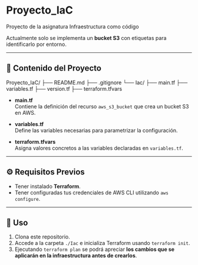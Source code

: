 # Proyecto_IaC
Proyecto de la asignatura Infraestructura como código

Actualmente solo se implementa un **bucket S3** con etiquetas para identificarlo por entorno.

---

## 📂 Contenido del Proyecto
Proyecto_IaC/
├── README.md
├── .gitignore
└── Iac/
    ├── main.tf
    ├── variables.tf
    ├── version.tf
    ├── terraform.tfvars
    
- **main.tf**  
  Contiene la definición del recurso `aws_s3_bucket` que crea un bucket S3 en AWS.

- **variables.tf**  
  Define las variables necesarias para parametrizar la configuración.

- **terraform.tfvars**  
  Asigna valores concretos a las variables declaradas en `variables.tf`.

---

## ⚙️ Requisitos Previos

- Tener instalado **Terraform**.  
- Tener configuradas tus credenciales de AWS CLI utilizando `aws configure`.

---

## 🚀 Uso

1. Clona este repositorio.
2. Accede a la carpeta `./Iac` e inicializa Terraform usando `terraform init`.
3. Ejecutando `terraform plan` se podrá apreciar **los cambios que se aplicarán en la infraestructura antes de crearlos**.

